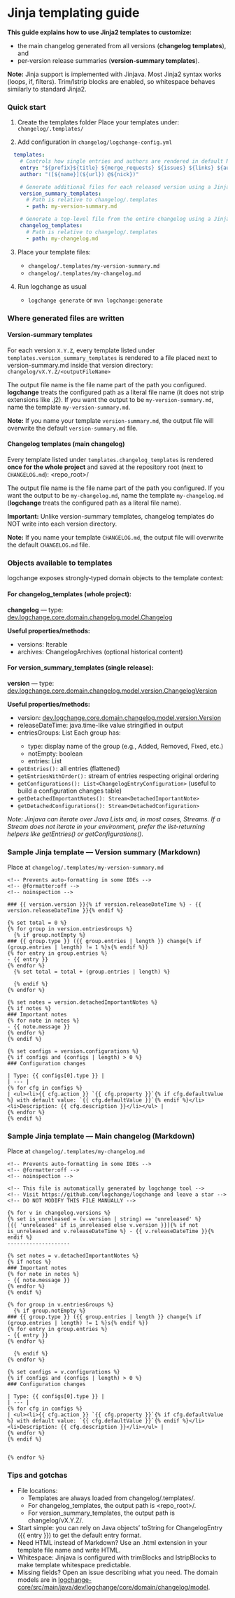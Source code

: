# Jinja templating guide

**This guide explains how to use Jinja2 templates to customize:**

  - the main changelog generated from all versions (**changelog templates**), and
  - per‑version release summaries (**version‑summary templates**).

**Note:** Jinja support is implemented with Jinjava. Most Jinja2 syntax works (loops, if, filters). Trim/lstrip blocks are enabled, so whitespace behaves similarly to standard Jinja2.

### Quick start

1) Create the templates folder
Place your templates under: `changelog/.templates/`

2) Add configuration in `changelog/logchange-config.yml`

```yaml
  templates:
    # Controls how single entries and authors are rendered in default MD generators
    entry: "${prefix}${title} ${merge_requests} ${issues} ${links} ${authors}"
    author: "([${name}](${url}) @${nick})"

    # Generate additional files for each released version using a Jinja template
    version_summary_templates:
      # Path is relative to changelog/.templates
      - path: my-version-summary.md

    # Generate a top‑level file from the entire changelog using a Jinja template
    changelog_templates:
      # Path is relative to changelog/.templates
      - path: my-changelog.md
```

3) Place your template files:

   - `changelog/.templates/my-version-summary.md`
   - `changelog/.templates/my-changelog.md`

4) Run logchange as usual

   - `logchange generate` or `mvn logchange:generate`

### Where generated files are written

#### Version‑summary templates
For each version `X.Y.Z`, every template listed under `templates.version_summary_templates` is rendered to a file placed next to version-summary.md inside that version directory:
`changelog/vX.Y.Z/<outputFileName>`

The output file name is the file name part of the path you configured. **logchange** treats the configured path as a literal file name (it does not strip extensions like .j2). If you want the output to be `my-version-summary.md`, name the template `my-version-summary.md`.

**Note:** If you name your template `version-summary.md`, the output file will overwrite the default `version-summary.md` file.

#### Changelog templates (main changelog)
Every template listed under `templates.changelog_templates` is rendered **once for the whole project** and saved at the repository root (next to `CHANGELOG.md`): <repo_root>/<outputFileName>

The output file name is the file name part of the path you configured. If you want the output to be `my-changelog.md`, name the template `my-changelog.md` (**logchange** treats the configured path as a literal file name).

**Important:** Unlike version-summary templates, changelog templates do NOT write into each version directory.

**Note:** If you name your template `CHANGELOG.md`, the output file will overwrite the default `CHANGELOG.md` file.


### Objects available to templates

logchange exposes strongly‑typed domain objects to the template context:

#### For changelog_templates (whole project):

**changelog** — type: [dev.logchange.core.domain.changelog.model.Changelog](https://github.com/logchange/logchange/blob/master/logchange-core/src/main/java/dev/logchange/core/domain/changelog/model/Changelog.java)

**Useful properties/methods:**

   - versions: Iterable<ChangelogVersion>
   - archives: ChangelogArchives (optional historical content)

#### For version_summary_templates (single release):

**version** — type: [dev.logchange.core.domain.changelog.model.version.ChangelogVersion](https://github.com/logchange/logchange/blob/master/logchange-core/src/main/java/dev/logchange/core/domain/changelog/model/version/ChangelogVersion.java)

**Useful properties/methods:**

   - version: [dev.logchange.core.domain.changelog.model.version.Version](https://github.com/logchange/logchange/blob/master/logchange-core/src/main/java/dev/logchange/core/domain/changelog/model/version/Version.java)
   - releaseDateTime: java.time-like value stringified in output
   - entriesGroups: List<ChangelogVersionEntriesGroup> Each group has:
      - type: display name of the group (e.g., Added, Removed, Fixed, etc.)
      - notEmpty: boolean
      - entries: List<ChangelogEntry>
   - `getEntries():` all entries (flattened)
   - `getEntriesWithOrder():` stream of entries respecting original ordering
   - `getConfigurations(): List<ChangelogEntryConfiguration>` (useful to build a configuration changes table)
   - `getDetachedImportantNotes(): Stream<DetachedImportantNote>`
   - `getDetachedConfigurations(): Stream<DetachedConfiguration>`

_Note: Jinjava can iterate over Java Lists and, in most cases, Streams. If a Stream does not iterate in your environment, prefer the list-returning helpers like getEntries() or getConfigurations()._

### Sample Jinja template — Version summary (Markdown)

Place at `changelog/.templates/my-version-summary.md`

```jinja
<!-- Prevents auto-formatting in some IDEs -->
<!-- @formatter:off -->
<!-- noinspection -->

### {{ version.version }}{% if version.releaseDateTime %} - {{ version.releaseDateTime }}{% endif %}

{% set total = 0 %}
{% for group in version.entriesGroups %}
  {% if group.notEmpty %}
### {{ group.type }} ({{ group.entries | length }} change{% if (group.entries | length) != 1 %}s{% endif %})
{% for entry in group.entries %}
- {{ entry }}
{% endfor %}
  {% set total = total + (group.entries | length) %}

  {% endif %}
{% endfor %}

{% set notes = version.detachedImportantNotes %}
{% if notes %}
### Important notes
{% for note in notes %}
- {{ note.message }}
{% endfor %}
{% endif %}

{% set configs = version.configurations %}
{% if configs and (configs | length) > 0 %}
### Configuration changes

| Type: {{ configs[0].type }} |
| --- |
{% for cfg in configs %}
| <ul><li>{{ cfg.action }} `{{ cfg.property }}`{% if cfg.defaultValue %} with default value: `{{ cfg.defaultValue }}`{% endif %}</li><li>Description: {{ cfg.description }}</li></ul> |
{% endfor %}
{% endif %}
```

### Sample Jinja template — Main changelog (Markdown)

Place at `changelog/.templates/my-changelog.md`
```jinja
<!-- Prevents auto-formatting in some IDEs -->
<!-- @formatter:off -->
<!-- noinspection -->

<!-- This file is automatically generated by logchange tool -->
<!-- Visit https://github.com/logchange/logchange and leave a star -->
<!-- DO NOT MODIFY THIS FILE MANUALLY -->

{% for v in changelog.versions %}
{% set is_unreleased = (v.version | string) == 'unreleased' %}
[{{ 'unreleased' if is_unreleased else v.version }}]{% if not is_unreleased and v.releaseDateTime %} - {{ v.releaseDateTime }}{% endif %}
--------------------

{% set notes = v.detachedImportantNotes %}
{% if notes %}
### Important notes
{% for note in notes %}
- {{ note.message }}
{% endfor %}
{% endif %}

{% for group in v.entriesGroups %}
  {% if group.notEmpty %}
### {{ group.type }} ({{ group.entries | length }} change{% if (group.entries | length) != 1 %}s{% endif %})
{% for entry in group.entries %}
- {{ entry }}
{% endfor %}

  {% endif %}
{% endfor %}

{% set configs = v.configurations %}
{% if configs and (configs | length) > 0 %}
### Configuration changes

| Type: {{ configs[0].type }} |
| --- |
{% for cfg in configs %}
| <ul><li>{{ cfg.action }} `{{ cfg.property }}`{% if cfg.defaultValue %} with default value: `{{ cfg.defaultValue }}`{% endif %}</li><li>Description: {{ cfg.description }}</li></ul> |
{% endfor %}
{% endif %}


{% endfor %}
```

### Tips and gotchas

- File locations:
  - Templates are always loaded from changelog/.templates/<path>.
  - For changelog_templates, the output path is <repo_root>/<fileNameFromPath>.
  - For version_summary_templates, the output path is changelog/vX.Y.Z/<fileNameFromPath>.
- Start simple: you can rely on Java objects’ toString for ChangelogEntry ({{ entry }}) to get the default entry format.
- Need HTML instead of Markdown? Use an .html extension in your template file name and write HTML.
- Whitespace: Jinjava is configured with trimBlocks and lstripBlocks to make template whitespace predictable.
- Missing fields? Open an issue describing what you need. The domain models are in [logchange-core/src/main/java/dev/logchange/core/domain/changelog/model](https://github.com/logchange/logchange/tree/master/logchange-core/src/main/java/dev/logchange/core/domain/changelog/model).
